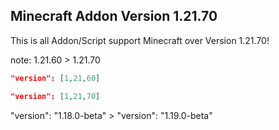 ## Minecraft Addon Version 1.21.70
This is all Addon/Script support Minecraft over Version 1.21.70!

note:
1.21.60 > 1.21.70

```json
"version": [1,21,60]

"version": [1,21,70]
```

"version": "1.18.0-beta" > "version": "1.19.0-beta"
